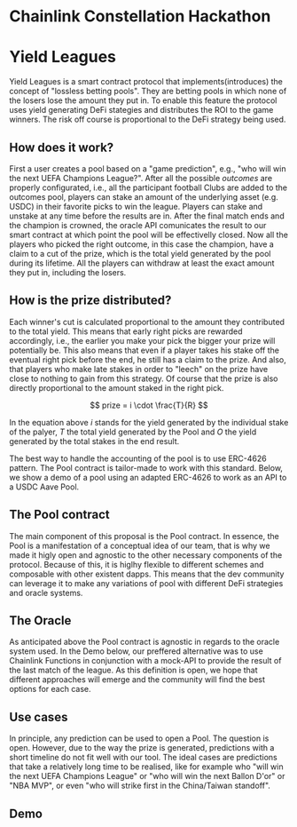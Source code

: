 # Chainlink Constellation Hackathon

# Yield Leagues
Yield Leagues is a smart contract protocol that implements(introduces) the concept of "lossless betting pools". They are betting pools in which none of the losers lose the amount they put in. To enable this feature the protocol uses yield generating DeFi stategies and distributes the ROI to the game winners. The risk off course is proportional to the DeFi strategy being used. 

## How does it work?
First a user creates a pool based on a "game prediction", e.g., "who will win the next UEFA Champions League?". After all the possible *outcomes* are properly configurated, i.e., all the participant football Clubs are added to the outcomes pool, players can stake an amount of the underlying asset (e.g. USDC) in their favorite picks to win the league. Players can stake and unstake at any time before the results are in. After the final match ends and the champion is crowned, the oracle API comunicates the result to our smart contract at which point the pool will be effectivelly closed. Now all the players who picked the right outcome, in this case the champion, have a claim to a cut of the prize, which is the total yield generated by the pool during its lifetime. All the players can withdraw at least the exact amount they put in, including the losers.

## How is the prize distributed?
Each winner's cut is calculated proportional to the amount they contributed to the total yield. This means that early right picks are rewarded accordingly, i.e., the earlier you make your pick the bigger your prize will potentially be. This also means that even if a player takes his stake off the eventual right pick before the end, he still has a claim to the prize. And also, that players who make late stakes in order to "leech" on the prize have close to nothing to gain from this strategy. Of course that the prize is also directly proportional to the amount staked in the right pick. 

$$ prize = i \cdot \frac{T}{R} $$

In the equation above $i$ stands for the yield generated by the individual stake of the palyer, $T$ the total yield generated by the Pool and $O$ the yield generated by the total stakes in the end result.

The best way to handle the accounting of the pool is to use ERC-4626 pattern. The Pool contract is tailor-made to work with this standard. Below, we show a demo of a pool using an adapted ERC-4626 to work as an API to a USDC Aave Pool.

## The Pool contract
The main component of this proposal is the Pool contract. In essence, the Pool is a manifestation of a conceptual idea of our team, that is why we made it higly open and agnostic to the other necessary components of the protocol. Because of this, it is higlhy flexible to different schemes and composable with other existent dapps. This means that the dev community can leverage it to make any variations of pool with different DeFi strategies and oracle systems.

## The Oracle
As anticipated above the Pool contract is agnostic in regards to the oracle system used. In the Demo below, our preffered alternative was to use Chainlink Functions in conjunction with a mock-API to provide the result of the last match of the league. As this definition is open, we hope that different approaches will emerge and the community will find the best options for each case.

## Use cases
In principle, any prediction can be used to open a Pool. The question is open. However, due to the way the prize is generated, predictions with a short timeline do not fit well with our tool. The ideal cases are predictions that take a relatively long time to be realised, like for example who "will win the next UEFA Champions League" or "who will win the next Ballon D'or" or "NBA MVP", or even "who will strike first in the China/Taiwan standoff".

## Demo